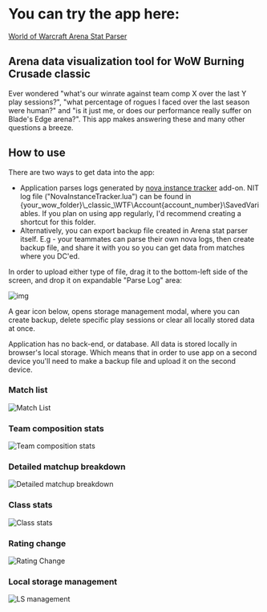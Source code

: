 # You can try the app here:
[World of Warcraft Arena Stat Parser](https://arena-stat-parser.netlify.app/#/team-comps)


## Arena data visualization tool for WoW Burning Crusade classic
Ever wondered "what's our winrate against team comp X over the last Y play sessions?", "what percentage of rogues I faced over the last season were human?" and 
"is it just me, or does our performance really suffer on Blade's Edge arena?". This app makes answering these and many other questions a breeze.


## How to use
There are two ways to get data into the app:
- Application parses logs generated by [nova instance tracker](https://www.curseforge.com/wow/addons/nova-instance-tracker) add-on.
NIT log file ("NovaInstanceTracker.lua") can be found in {your_wow_folder}\\_classic\_\WTF\Account\{account_number}\SavedVariables.
If you plan on using app regularly, I'd recommend creating a shortcut for this folder.
- Alternatively, you can export backup file created in Arena stat parser itself. E.g - your
teammates can parse their own nova logs, then create backup file, and share it with you so
you can get data from matches where you DC'ed.

In order to upload either type of file, drag it to the bottom-left side of the screen, and drop it on expandable "Parse Log" area:

![img](https://i.imgur.com/qMcQSBW.png)

A gear icon below, opens storage management modal, where you can create backup, delete specific play sessions or clear all locally stored data at once.

Application has no back-end, or database. All data is stored locally in browser's local storage.
Which means that in order to use app on a second device you'll need to make a backup file and upload it on the second device.



### Match list
![Match List](https://i.imgur.com/b8tOuY1.png)

### Team composition stats
![Team composition stats](https://i.imgur.com/Z11sswv.png)

### Detailed matchup breakdown
![Detailed matchup breakdown](https://i.imgur.com/w0Lr7rd.png)

### Class stats
![Class stats](https://i.imgur.com/qLycKng.png)

### Rating change
![Rating Change](https://i.imgur.com/RHQYlqs.png)

### Local storage management
![LS management](https://i.imgur.com/FcN8zm2.png)